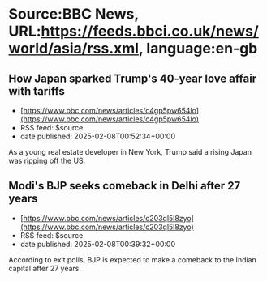 # Source:BBC News, URL:https://feeds.bbci.co.uk/news/world/asia/rss.xml, language:en-gb

## How Japan sparked Trump's 40-year love affair with tariffs
 - [https://www.bbc.com/news/articles/c4gp5pw654lo](https://www.bbc.com/news/articles/c4gp5pw654lo)
 - RSS feed: $source
 - date published: 2025-02-08T00:52:34+00:00

As a young real estate developer in New York, Trump said a rising Japan was ripping off the US.

## Modi's BJP seeks comeback in Delhi after 27 years
 - [https://www.bbc.com/news/articles/c203ql5l8zyo](https://www.bbc.com/news/articles/c203ql5l8zyo)
 - RSS feed: $source
 - date published: 2025-02-08T00:39:32+00:00

According to exit polls, BJP is expected to make a comeback to the Indian capital after 27 years.

